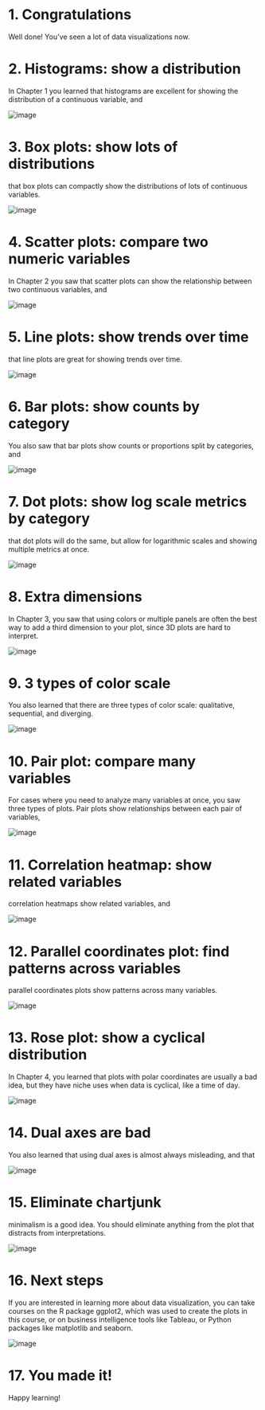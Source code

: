 # 1. Congratulations

Well done! You've seen a lot of data visualizations now.

# 2. Histograms: show a distribution

In Chapter 1 you learned that histograms are excellent for showing the distribution of a continuous variable, and

![image](https://github.com/artempohribnyi/datacamp/assets/113499718/abac7a8a-924e-46d6-a6a9-71a0bdd8a2fe)

# 3. Box plots: show lots of distributions

that box plots can compactly show the distributions of lots of continuous variables.

![image](https://github.com/artempohribnyi/datacamp/assets/113499718/00dd5fb4-0eb1-4214-978d-ae2b0611b1b5)

# 4. Scatter plots: compare two numeric variables

In Chapter 2 you saw that scatter plots can show the relationship between two continuous variables, and

![image](https://github.com/artempohribnyi/datacamp/assets/113499718/d098690a-e495-45ef-a068-1558fe505233)

# 5. Line plots: show trends over time

that line plots are great for showing trends over time.

![image](https://github.com/artempohribnyi/datacamp/assets/113499718/e1e6e1e3-c4a2-4057-babb-52912f6f9873)

# 6. Bar plots: show counts by category

You also saw that bar plots show counts or proportions split by categories, and

![image](https://github.com/artempohribnyi/datacamp/assets/113499718/2263b830-9795-4de6-b0de-a7a600f9e944)

# 7. Dot plots: show log scale metrics by category

that dot plots will do the same, but allow for logarithmic scales and showing multiple metrics at once.

![image](https://github.com/artempohribnyi/datacamp/assets/113499718/44a07ee9-22e8-4c12-a078-01f0deb6ef9a)

# 8. Extra dimensions

In Chapter 3, you saw that using colors or multiple panels are often the best way to add a third dimension to your plot, since 3D plots are hard to interpret.

![image](https://github.com/artempohribnyi/datacamp/assets/113499718/b0f9fb0a-04d4-4e2f-9d3c-87e4ee959633)

# 9. 3 types of color scale

You also learned that there are three types of color scale: qualitative, sequential, and diverging.

![image](https://github.com/artempohribnyi/datacamp/assets/113499718/58678e00-ba1c-4f68-9cce-8062a8873e87)

# 10. Pair plot: compare many variables

For cases where you need to analyze many variables at once, you saw three types of plots. Pair plots show relationships between each pair of variables,

![image](https://github.com/artempohribnyi/datacamp/assets/113499718/d515fed6-5ba3-45b1-b5e2-3579a82c5e57)

# 11. Correlation heatmap: show related variables

correlation heatmaps show related variables, and

![image](https://github.com/artempohribnyi/datacamp/assets/113499718/75a7794c-1766-4129-b531-f562864a942b)

# 12. Parallel coordinates plot: find patterns across variables

parallel coordinates plots show patterns across many variables.

![image](https://github.com/artempohribnyi/datacamp/assets/113499718/aa40a9f4-41cb-452a-b5ad-99e6488ec8c3)

# 13. Rose plot: show a cyclical distribution

In Chapter 4, you learned that plots with polar coordinates are usually a bad idea, but they have niche uses when data is cyclical, like a time of day.

![image](https://github.com/artempohribnyi/datacamp/assets/113499718/f3ac8c2f-ef98-4ea1-8327-e180073812d9)

# 14. Dual axes are bad

You also learned that using dual axes is almost always misleading, and that

![image](https://github.com/artempohribnyi/datacamp/assets/113499718/999c3ed8-97fd-4044-a7a1-937cfb64ce03)

# 15. Eliminate chartjunk

minimalism is a good idea. You should eliminate anything from the plot that distracts from interpretations.

![image](https://github.com/artempohribnyi/datacamp/assets/113499718/031f66b8-d06c-4a29-b415-c6db4aee6666)

# 16. Next steps

If you are interested in learning more about data visualization, you can take courses on the R package ggplot2, which was used to create the plots in this course, or on business intelligence tools like Tableau, or Python packages like matplotlib and seaborn.

![image](https://github.com/artempohribnyi/datacamp/assets/113499718/82e1ca45-a215-4aaa-9d84-75adbdd735d8)

# 17. You made it!

Happy learning!
